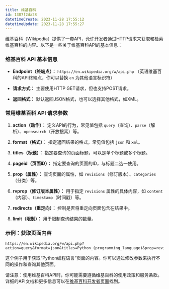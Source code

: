 ```yaml
---
title: 维基百科
id: 1387f2da28
datetimeCreate: 2023-11-28 17:55:12
datetimeUpdate: 2023-11-28 17:55:27
---
```

维基百科（Wikipedia）提供了一套API，允许开发者通过HTTP请求来获取和检索维基百科的内容。以下是一些关于维基百科API的基本信息：

### 维基百科 API 基本信息

- **Endpoint（终端点）：** `https://en.wikipedia.org/w/api.php` （英语维基百科的API终端点，你可以替换 `en` 为其他语言标识符）

- **请求方式：** 主要使用HTTP GET请求，但也支持POST请求。

- **返回格式：** 默认返回JSON格式，也可以选择其他格式，如XML。

### 常用维基百科 API 请求参数

1. **action（动作）：** 定义API的行为，常见值包括 `query`（查询）、`parse`（解析）、`opensearch`（开放搜索）等。

2. **format（格式）：** 指定返回结果的格式，常见值包括 `json` 和 `xml`。

3. **titles（标题）：** 指定要查询的页面标题，可以是单个标题或多个标题。

4. **pageid（页面ID）：** 指定要查询的页面的ID，与标题二选一使用。

5. **prop（属性）：** 查询页面的属性，如 `revisions`（修订版本）、`categories`（分类）等。

6. **rvprop（修订版本属性）：** 用于指定 `revisions` 属性的具体内容，如 `content`（内容）、`timestamp`（时间戳）等。

7. **redirects（重定向）：** 控制是否将重定向页面包含在结果中。

8. **limit（限制）：** 用于限制查询结果的数量。

### 示例：获取页面内容

```plaintext
https://en.wikipedia.org/w/api.php?action=query&format=json&titles=Python_(programming_language)&prop=revisions&rvprop=content
```

这个例子用于获取“Python编程语言”页面的内容。你可以通过修改参数来执行不同的操作和查询其他页面。

请注意：使用维基百科API时，你可能需要遵循维基百科的使用政策和服务条款。详细的API文档和更多信息可以在[维基百科开发者页面](https://www.mediawiki.org/wiki/API:Main_page)找到。